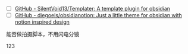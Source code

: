 - [ ] [GitHub - SilentVoid13/Templater: A template plugin for obsidian](https://github.com/SilentVoid13/Templater?tab=readme-ov-file)
- [ ] [GitHub - diegoeis/obsidianotion: Just a little theme for obsidian with notion inspired design](https://github.com/diegoeis/obsidianotion)

能否做拍摄脚本，不用闪电分镜

123

